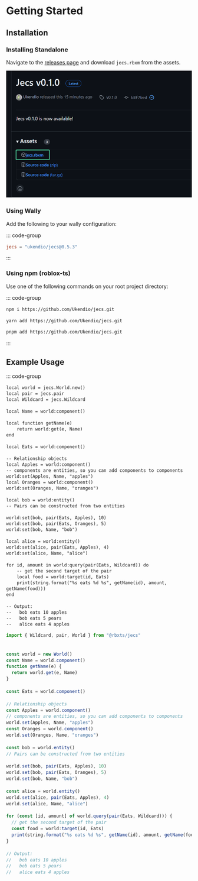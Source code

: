 # Getting Started

## Installation

### Installing Standalone

Navigate to the [releases page](https://github.com/Ukendio/jecs/releases) and download `jecs.rbxm` from the assets.

![jecs.rbxm](rbxm.png)

### Using Wally

Add the following to your wally configuration:

::: code-group

```toml [wally.toml]
jecs = "ukendio/jecs@0.5.3"
```

:::

### Using npm (roblox-ts)

Use one of the following commands on your root project directory:

::: code-group
```bash [npm]
npm i https://github.com/Ukendio/jecs.git
```
```bash [yarn]
yarn add https://github.com/Ukendio/jecs.git
```
```bash [pnpm]
pnpm add https://github.com/Ukendio/jecs.git
```

:::

## Example Usage

::: code-group

```luau [Luau]
local world = jecs.World.new()
local pair = jecs.pair
local Wildcard = jecs.Wildcard

local Name = world:component()

local function getName(e)
    return world:get(e, Name)
end

local Eats = world:component()

-- Relationship objects
local Apples = world:component()
-- components are entities, so you can add components to components
world:set(Apples, Name, "apples")
local Oranges = world:component()
world:set(Oranges, Name, "oranges")

local bob = world:entity()
-- Pairs can be constructed from two entities

world:set(bob, pair(Eats, Apples), 10)
world:set(bob, pair(Eats, Oranges), 5)
world:set(bob, Name, "bob")

local alice = world:entity()
world:set(alice, pair(Eats, Apples), 4)
world:set(alice, Name, "alice")

for id, amount in world:query(pair(Eats, Wildcard)) do
    -- get the second target of the pair
    local food = world:target(id, Eats)
    print(string.format("%s eats %d %s", getName(id), amount, getName(food)))
end

-- Output:
--   bob eats 10 apples
--   bob eats 5 pears
--   alice eats 4 apples  
```


```ts [Typescript]
import { Wildcard, pair, World } from "@rbxts/jecs"


const world = new World()
const Name = world.component()
function getName(e) {
  return world.get(e, Name)
}

const Eats = world.component()

// Relationship objects
const Apples = world.component()
// components are entities, so you can add components to components
world.set(Apples, Name, "apples")
const Oranges = world.component()
world.set(Oranges, Name, "oranges")

const bob = world.entity()
// Pairs can be constructed from two entities

world.set(bob, pair(Eats, Apples), 10)
world.set(bob, pair(Eats, Oranges), 5)
world.set(bob, Name, "bob")

const alice = world.entity()
world.set(alice, pair(Eats, Apples), 4)
world.set(alice, Name, "alice")

for (const [id, amount] of world.query(pair(Eats, Wildcard))) {
  // get the second target of the pair
  const food = world:target(id, Eats)
  print(string.format("%s eats %d %s", getName(id), amount, getName(food)))
}

// Output:
//   bob eats 10 apples
//   bob eats 5 pears
//   alice eats 4 apples   

```

